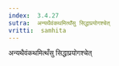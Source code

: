 ```yaml
---
index:  3.4.27
sutra:  अन्यथैवंकथमित्थँसु सिद्धाप्रयोगश्चेत्
vritti:  samhita 
---
```


अन्यथैवंकथमित्थँसु सिद्धाप्रयोगश्चेत्

